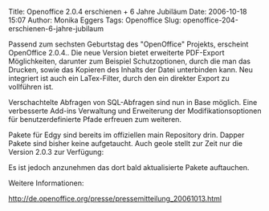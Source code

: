 Title: Openoffice 2.0.4 erschienen + 6 Jahre Jubiläum
Date: 2006-10-18 15:07
Author: Monika Eggers
Tags: Openoffice
Slug: openoffice-204-erschienen-6-jahre-jubilaum

Passend zum sechsten Geburtstag des "OpenOffice" Projekts, erscheint
OpenOffice 2.0.4.. Die neue Version bietet erweiterte PDF-Export
Möglichkeiten, darunter zum Beispiel Schutzoptionen, durch die man das
Drucken, sowie das Kopieren des Inhalts der Datei unterbinden kann. Neu
integriert ist auch ein LaTex-Filter, durch den ein direkter Export zu
vollführen ist.

</p>
<!--break--><!--break-->

Verschachtelte Abfragen von SQL-Abfragen sind nun in Base möglich. Eine
verbesserte Add-ins Verwaltung und Erweiterung der Modifikationsoptionen
für benutzerdefinierte Pfade erfreuen zum weiteren.

</p>
Pakete für Edgy sind bereits im offiziellen main Repository drin. Dapper
Pakete sind bisher keine aufgetaucht. Auch geole stellt zur Zeit nur die
Version 2.0.3 zur Verfügung:

</p>
<http://www.geole.info/Debs-fuer-Ubuntu-Dapper.16.0.html>

</p>
Es ist jedoch anzunehmen das dort bald aktualisierte Pakete auftauchen.

</p>
Weitere Informationen:  

<http://de.openoffice.org/presse/pressemitteilung_20061013.html>

</p>

